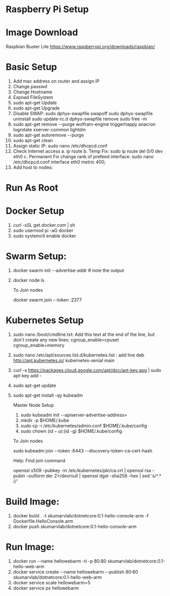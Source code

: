 # Raspberry Pi Setup

# Image Download


Raspbian Buster Lite https://www.raspberrypi.org/downloads/raspbian/

# Basic Setup

1. Add mac address on router and assign IP
2. Change passwd
3. Change Hostname
4. Expnad FileSystem
5. sudo apt-get Update
6. sudo apt-get Upgrade
7. Disable SWAP: 
	sudo dphys-swapfile swapoff
	sudo dphys-swapfile uninstall
	sudo update-rc.d dphys-swapfile remove
	sudo free -m
8. sudo apt-get remove --purge wolfram-engine triggerhappy anacron logrotate xserver-common lightdm
9. sudo apt-get autoremove --purge
10. sudo apt-get clean
11. Assign static IP:  sudo nano /etc/dhcpcd.conf
12. Check Internet access
	a.  ip route
	b. Temp Fix: sudo ip route del 0/0 dev eth0
	c. Permanent Fix change rank of prefeed interface: sudo nano /etc/dhcpcd.conf
		interface eth0
		metric 400;
13. Add host to nodes:  

# Run As Root

# Docker Setup

1. curl -sSL get.docker.com | sh 
2. sudo usermod pi -aG docker
3. sudo systemctl enable docker

# Swarm Setup:

1. docker swarm init --advertise-addr <IPAddress> 	# note the output
2. docker node ls

	To Join nodes

	docker swarm join --token <token> <IPAddress>:2377

# Kubernetes Setup

1. sudo nano /boot/cmdline.txt: Add this text at the end of the line, but don't create any new lines:
	cgroup_enable=cpuset cgroup_enable=memory
2. sudo nano /etc/apt/sources.list.d/kubernetes.list : add line
	deb http://apt.kubernetes.io/ kubernetes-xenial main
3. curl -s https://packages.cloud.google.com/apt/doc/apt-key.gpg | sudo apt-key add -
4. sudo apt-get update
5. sudo apt-get install -qy kubeadm

	Master Node Setup

	1. sudo kubeadm init --apiserver-advertise-address=<IPAddress>
	2. mkdir -p $HOME/.kube 
	3. sudo cp -i /etc/kubernetes/admin.conf $HOME/.kube/config 
	4. sudo chown $(id -u):$(id -g) $HOME/.kube/config
	
	To Join nodes
	
	sudo kubeadm join --token <token> <IPAddress>:6443 --discovery-token-ca-cert-hash <Hash>
	
	Help: Find join command
	
	openssl x509 -pubkey -in /etc/kubernetes/pki/ca.crt | openssl rsa -pubin -outform der 2>/dev/null | openssl dgst -sha256 -hex | sed 's/^.* //' 


# Build Image:

1. docker build . -t skumarvlab/dotnetcore:0.1-hello-console-arm -f Dockerfile.HelloConsole.arm
2. docker push skumarvlab/dotnetcore:0.1-hello-console-arm

# Run Image:

1.  docker run  --name hellowebarm -ti -p 80:80 skumarvlab/dotnetcore:0.1-hello-web-arm
2. docker service  create --name hellowebarm --publish 80:80 skumarvlab/dotnetcore:0.1-hello-web-arm
3. docker service scale hellowebarm=5
4. docker service ps hellowebarm
